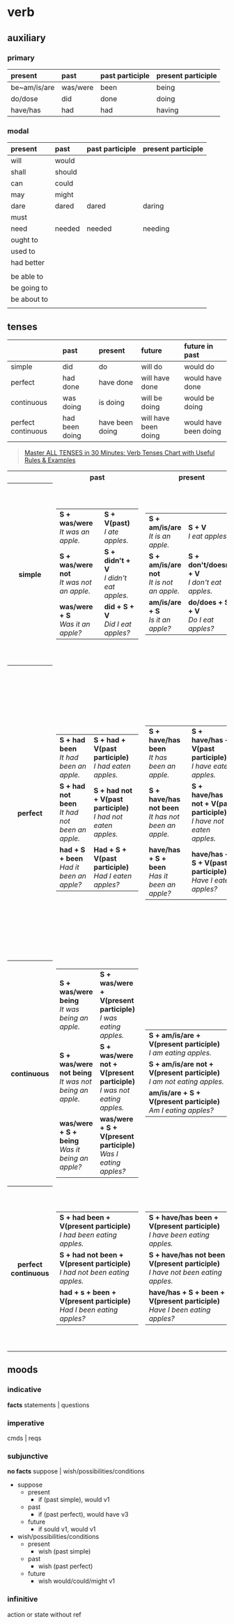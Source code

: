 # verb

## auxiliary

### primary
| present      | past     | past participle | present participle |
| :----------- | :------- | :-------------- | :----------------- |
| be~am/is/are | was/were | been            | being              |
| do/dose      | did      | done            | doing              |
| have/has     | had      | had             | having             |
### modal
| present      | past     | past participle | present participle |
| :----------- | :------- | :-------------- | :----------------- |
| will         | would    |                 |                    |
| shall        | should   |                 |                    |
| can          | could    |                 |                    |
| may          | might    |                 |                    |
| dare         | dared    | dared           | daring             |
| must         |          |                 |                    |
| need         | needed   | needed          | needing            |
| ought to     |          |                 |                    |
| used to      |          |                 |                    |
| had better   |          |                 |                    |
|              |          |                 |                    |
| be able to   |          |                 |                    |
| be going to  |          |                 |                    |
| be about to  |          |                 |                    |
|              |          |                 |                    |
## tenses

||past|present|future|future in past|
|:-|:-|:-|:-|:-|
|simple|did|do|will do|would do|
|perfect|had done|have done|will have done|would have done|
|continuous|was doing|is doing|will be doing|would be doing|
|perfect continuous|had been doing|have been doing|will have been doing|would have been doing|

> [Master ALL TENSES in 30 Minutes: Verb Tenses Chart with Useful Rules & Examples](https://www.youtube.com/watch?v=PQG_gYFePD4)

<table>
  <tr>
    <th></th>
    <th>past</th>
    <th>present</th>
    <th>future</th>
    <th>future in past</th>
  </tr>
  <tr>
    <th>simple</th>
    <td>
      <table>
        <tr>
          <td>
            <b>S + was/were</b>
            <br />
            <i>It was an apple.</i>
          </td>
          <td>
            <b>S + V(past)</b>
            <br />
            <i>I ate apples.</i>
          </td>
        </tr>
        <tr>
          <td>
            <b>S + was/were not</b>
            <br />
            <i>It was not an apple.</i>
          </td>
          <td>
            <b>S + didn't + V</b>
            <br />
            <i>I didn't eat apples.</i>
          </td>
        </tr>
        <tr>
          <td>
            <b>was/were + S</b>
            <br />
            <i>Was it an apple?</i>
          </td>
          <td>
            <b>did + S + V</b>
            <br />
            <i>Did I eat apples?</i>
          </td>
        </tr>
      </table>
    </td>
    <td>
      <table>
        <tr>
          <td>
            <b>S + am/is/are</b>
            <br />
            <i>It is an apple.</i>
          </td>
          <td>
            <b>S + V</b>
            <br />
            <i>I eat apples.</i>
          </td>
        </tr>
        <tr>
          <td>
            <b>S + am/is/are not</b>
            <br />
            <i>It is not an apple.</i>
          </td>
          <td>
            <b>S + don't/doesn't + V</b>
            <br />
            <i>I don't eat apples.</i>
          </td>
        </tr>
        <tr>
          <td>
            <b>am/is/are + S</b>
            <br />
            <i>Is it an apple?</i>
          </td>
          <td>
            <b>do/does + S + V</b>
            <br />
            <i>Do I eat apples?</i>
          </td>
        </tr>
      </table>
    </td>
    <td>
      <table>
        <tr>
          <td>
            <b>S + will be</b>
            <br />
            <i>It will be an apple.</i>
          </td>
          <td>
            <b>S + will + V</b>
            <br />
            <i>I will eat apples.</i>
          </td>
        </tr>
        <tr>
          <td>
            <b>S + will not be</b>
            <br />
            <i>It will not be an apple.</i>
          </td>
          <td>
            <b>S + will not + V</b>
            <br />
            <i>I will not eat apples.</i>
          </td>
        </tr>
        <tr>
          <td>
            <b>will + S + be</b>
            <br />
            <i>Will it be an apple?.</i>
          </td>
          <td>
            <b>will + S + V</b>
            <br />
            <i>Will I eat apples?</i>
          </td>
        </tr>
      </table>
    </td>
    <td>
      <table>
        <tr>
          <td>
            <b>S + would be</b>
            <br />
            <i>It would be an apple.</i>
          </td>
          <td>
            <b>S + would + V</b>
            <br />
            <i>I would eat apples.</i>
          </td>
        </tr>
        <tr>
          <td>
            <b>S + would not be</b>
            <br />
            <i>It would not be an apple.</i>
          </td>
          <td>
            <b>S + would not + V</b>
            <br />
            <i>I would not eat apples.</i>
          </td>
        </tr>
        <tr>
          <td>
            <b>would + S + be</b>
            <br />
            <i>Would it be an apple?</i>
          </td>
          <td>
            <b>would + S + V</b>
            <br />
            <i>Would I eat apples?</i>
          </td>
        </tr>
      </table>
    </td>
  <tr>
    <th>perfect</th>
    <td>
      <table>
        <tr>
          <td>
            <b>S + had been</b>
            <br />
            <i>It had been an apple.</i>
          </td>
          <td>
            <b>S + had + V(past participle)</b>
            <br />
            <i>I had eaten apples.</i>
          </td>
        </tr>
        <tr>
          <td>
            <b>S + had not been</b>
            <br />
            <i>It had not been an apple.</i>
          </td>
          <td>
            <b>S + had not + V(past participle)</b>
            <br />
            <i>I had not eaten apples.</i>
          </td>
        </tr>
        <tr>
          <td>
            <b>had + S + been</b>
            <br />
            <i>Had it been an apple?</i>
          </td>
          <td>
            <b>Had + S + V(past participle)</b>
            <br />
            <i>Had I eaten apples?</i>
          </td>
        </tr>
      </table>
    </td>
    <td>
      <table>
        <tr>
          <td>
            <b>S + have/has been</b>
            <br />
            <i>It has been an apple.</i>
          </td>
          <td>
            <b>S + have/has + V(past participle)</b>
            <br />
            <i>I have eaten apples.</i>
          </td>
        </tr>
        <tr>
          <td>
            <b>S + have/has not been</b>
            <br />
            <i>It has not been an apple.</i>
          </td>
          <td>
            <b>S + have/has not + V(past participle)</b>
            <br />
            <i>I have not eaten apples.</i>
          </td>
        </tr>
        <tr>
          <td>
            <b>have/has + S + been</b>
            <br />
            <i>Has it been an apple?</i>
          </td>
          <td>
            <b>have/has + S + V(past participle)</b>
            <br />
            <i>Have I eaten apples?</i>
          </td>
        </tr>
      </table>
    </td>
    <td>
      <table>
        <tr>
          <td>
            <b>S + will have been</b>
            <br />
            <i>It will have been an apple.</i>
          <td>
            <b>S + will have + V(past participle)</b>
            <br />
            <i>I will have eaten apples.</i>
          </td>
        </tr>
        <tr>
          <td>
            <b>S + will not have been</b>
            <br />
            <i>It will not have been an apple.</i>
          </td>
          <td>
            <b>S + will not have + V(past participle)</b>
            <br />
            <i>I will not have eaten apples.</i>
          </td>
        </tr>
        <tr>
          <td>
            <b>will + S + have been</b>
            <br />
            <i>Will it have been an apple?</i>
          </td>
          <td>
            <b>will + S + have + V(past participle)</b>
            <br />
            <i>will I have eaten apples?</i>
          </td>
        </tr>
      </table>
    </td>
    <td>
      <table>
        <tr>
          <td>
            <b>S + would have been</b>
            <br />
            <i>It would have been an apple.</i>
          </td>
          <td>
            <b>S + would have + V(past participle)</b>
            <br />
            <i>I would have eaten apples.</i>
          </td>
        </tr>
        <tr>
          <td>
            <b>S + would not have been</b>
            <br />
            <i>It would not have been an apple.</i>
          </td>
          <td>
            <b>S + would not have + V(past participle)</b>
            <br />
            <i>I would not have eaten apples.</i>
          </td>
        </tr>
        <tr>
          <td>
            <b>would + S + have been</b>
            <br />
            <i>Would it have been an apple?</i>
          </td>
          <td>
            <b>would + S + have + V(past participle)</b>
            <br />
            <i>Would I have eaten apples?</i>
          </td>
        </tr>
      </table>
    </td>
  </tr>
  <tr>
    <th>continuous</th>
    <td>
      <table>
        <tr>
          <td>
            <b>S + was/were being</b>
            <br />
            <i>It was being an apple.</i>
          </td>
          <td>
            <b>S + was/were + V(present participle)</b>
            <br />
            <i>I was eating apples.</i>
          </td>
        </tr>
        <tr>
          <td>
            <b>S + was/were not being</b>
            <br />
            <i>It was not being an apple.</i>
          </td>
          <td>
            <b>S + was/were not + V(present participle)</b>
            <br />
            <i>I was not eating apples.</i>
          </td>
        </tr>
        <tr>
          <td>
            <b>was/were + S + being</b>
            <br />
            <i>Was it being an apple?</i>
          </td>
          <td>
            <b>was/were + S + V(present participle)</b>
            <br />
            <i>Was I eating apples?</i>
          </td>
        </tr>
      </table>
    </td>
    <td>
      <table>
        <tr>
          <td>
            <b>S + am/is/are + V(present participle)</b>
            <br />
            <i>I am eating apples.</i>
          </td>
        </tr>
        <tr>
          <td>
            <b>S + am/is/are not + V(present participle)</b>
            <br />
            <i>I am not eating apples.</i>
          </td>
        </tr>
        <tr>
          <td>
            <b>am/is/are + S + V(present participle)</b>
            <br />
            <i>Am I eating apples?</i>
          </td>
        </tr>
      </table>
    </td>
    <td>
      <table>
        <tr>
          <td>
            <b>S + will be + V(present participle)</b>
            <br />
            <i>I will be eating apples.</i>
          </td>
        </tr>
        <tr>
          <td>
            <b>S + will not be + V(present participle)</b>
            <br />
            <i>I will not be eating apples.</i>
          </td>
        </tr>
        <tr>
          <td>
            <b>will + S + be + V(present participle)</b>
            <br />
            <i>Will I be eating apples?</i>
          </td>
        </tr>
      </table>
    </td>
    <td>
      <table>
        <tr>
          <td>
            <b>S + would be + V(present participle)</b>
            <br />
            <i>I would be eating apples.</i>
          </td>
        </tr>
        <tr>
          <td>
            <b>S + would not be + V(present participle)</b>
            <br />
            <i>I would not be eating apples.</i>
          </td>
        </tr>
        <tr>
          <td>
            <b>would + S + be + V(present participle)</b>
            <br />
            <i>Would I be eating apples?</i>
          </td>
        </tr>
      </table>
    </td>
  </tr>
  <tr>
    <th>perfect continuous</th>
    <td>
      <table>
        <tr>
          <td>
            <b>S + had been + V(present participle)</b>
            <br />
            <i>I had been eating apples.</i>
          </td>
        </tr>
        <tr>
          <td>
            <b>S + had not been + V(present participle)</b>
            <br />
            <i>I had not been eating apples.</i>
          </td>
        </tr>
        <tr>
          <td>
            <b>had + s + been + V(present participle)</b>
            <br />
            <i>Had I been eating apples?</i>
          </td>
        </tr>
      </table>
    </td>
    <td>
      <table>
        <tr>
          <td>
            <b>S + have/has been + V(present participle)</b>
            <br />
            <i>I have been eating apples.</i>
          </td>
        </tr>
        <tr>
          <td>
            <b>S + have/has not been + V(present participle)</b>
            <br />
            <i>I have not been eating apples.</i>
          </td>
        </tr>
        <tr>
          <td>
            <b>have/has + S + been + V(present participle)</b>
            <br />
            <i>Have I been eating apples?</i>
          </td>
        </tr>
      </table>
    </td>
    <td>
      <table>
        <tr>
          <td>
            <b>S + will have been + V(present participle)</b>
            <br />
            <i>I will have been eating apples.</i>
          </td>
        </tr>
        <tr>
          <td>
            <b>S + will not have been + V(present participle)</b>
            <br />
            <i>I will not have been eating apples.</i>
          </td>
        </tr>
        <tr>
          <td>
            <b>will + S + have been + V(present participle)</b>
            <br />
            <i>Will I have been eating apples?</i>
          </td>
        </tr>
      </table>
    </td>
    <td>
      <table>
        <tr>
          <td>
            <b>S + would have been + V(present participle)</b>
            <br />
            <i>I would have been eating apples.</i>
          </td>
        </tr>
        <tr>
          <td>
            <b>S + would not have been + V(present participle)</b>
            <br />
            <i>I would not been eating apples.</i>
          </td>
        </tr>
        <tr>
          <td>
            <b>would + S + have been + V(present participle)</b>
            <br />
            <i>Would I have been eating apples?</i>
          </td>
        </tr>
      </table>
    </td>
  </tr>
</table>

## moods

### indicative

**facts** statements | questions

### imperative

cmds | reqs

### subjunctive

**no facts** suppose | wish/possibilities/conditions

- suppose
  - present
    - if (past simple), would v1
  - past
    - if (past perfect), would have v3
  - future
    - if sould v1, would v1
- wish/possibilities/conditions
  - present
    - wish (past simple)
  - past
    - wish (past perfect)
  - future
    - wish would/could/might v1

### infinitive

action or state without ref

